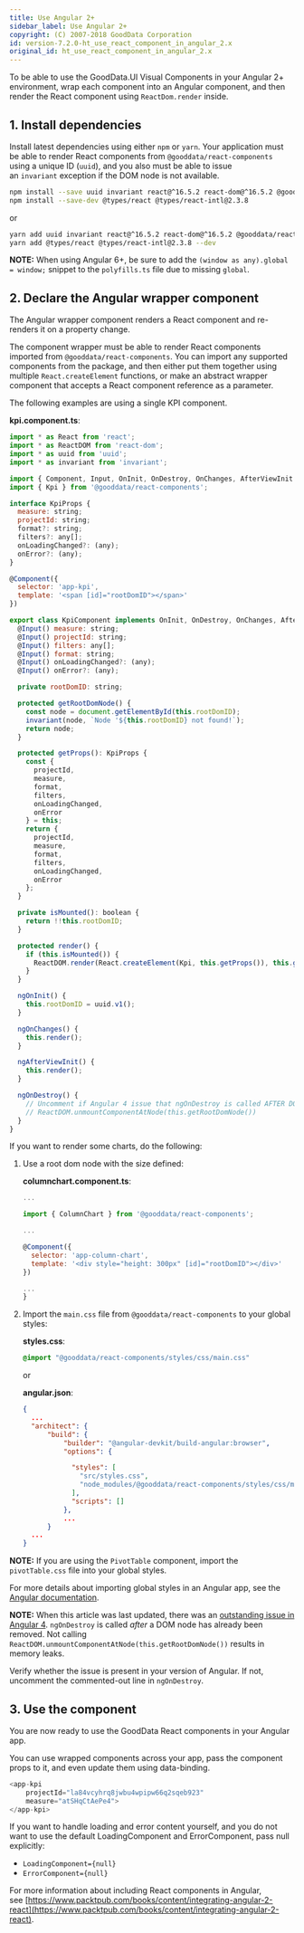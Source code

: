 ```yaml
---
title: Use Angular 2+
sidebar_label: Use Angular 2+
copyright: (C) 2007-2018 GoodData Corporation
id: version-7.2.0-ht_use_react_component_in_angular_2.x
original_id: ht_use_react_component_in_angular_2.x
---
```


To be able to use the GoodData.UI Visual Components in your Angular 2+ environment, wrap each component into an Angular component, and then render the React component using `ReactDom.render` inside.

## 1. Install dependencies
<!-- 
    For GDC developer:
    - Install ng cli using `npm install -g @angular/cli` or `yarn global add @angular/cli` and create angular app with `ng new my-sba-app`.
    - Add proxy.conf.json:
        ```
        {
          "/gdc": {
            "changeOrigin": true,
            "cookieDomainRewrite": "localhost",
            "secure": false,
            "target": "https://secure.gooddata.com/"
          },
          "/account.html": {
            "changeOrigin": true,
            "secure": false,
            "target": "https://secure.gooddata.com/"
          },
          "/packages": {
            "changeOrigin": true,
            "secure": false,
            "target": "https://secure.gooddata.com/"
          }
        }
        ```
    - generate SSL cert: openssl req -newkey rsa:2048 -nodes -keyout domain.key -x509 -days 365 -out domain.crt
    - run devserver: ng serve --proxy-config proxy.conf.json --ssl 1 --ssl-key domain.key --ssl-cert domain.crt
    - open https://localhost:4200/account.html
    - add KpiComponent to app.module.ts section NgModule.declarations
 -->
 
Install latest dependencies using either `npm` or `yarn`. Your application must be able to render React components from `@gooddata/react-components` using a unique ID \(`uuid`\), and you also must be able to issue an `invariant` exception if the DOM node is not available.

```bash
npm install --save uuid invariant react@^16.5.2 react-dom@^16.5.2 @gooddata/react-components rxjs-compat@6
npm install --save-dev @types/react @types/react-intl@2.3.8
```
or
```bash
yarn add uuid invariant react@^16.5.2 react-dom@^16.5.2 @gooddata/react-components rxjs-compat@6
yarn add @types/react @types/react-intl@2.3.8 --dev
```

**NOTE:** When using Angular 6+, be sure to add the `(window as any).global = window;` snippet to the `polyfills.ts` file due to missing `global`.

## 2. Declare the Angular wrapper component
The Angular wrapper component renders a React component and re-renders it on a property change.

The component wrapper must be able to render React components imported from `@gooddata/react-components`. 
You can import any supported components from the package, and then either put them together using multiple `React.createElement` functions, or make an abstract wrapper component that accepts a React component reference as a parameter. 

The following examples are using a single KPI component.

**kpi.component.ts**:
```javascript
import * as React from 'react';
import * as ReactDOM from 'react-dom';
import * as uuid from 'uuid';
import * as invariant from 'invariant';

import { Component, Input, OnInit, OnDestroy, OnChanges, AfterViewInit } from '@angular/core';
import { Kpi } from '@gooddata/react-components';

interface KpiProps {
  measure: string;
  projectId: string;
  format?: string;
  filters?: any[];
  onLoadingChanged?: (any);
  onError?: (any);
}

@Component({
  selector: 'app-kpi',
  template: '<span [id]="rootDomID"></span>'
})

export class KpiComponent implements OnInit, OnDestroy, OnChanges, AfterViewInit {
  @Input() measure: string;
  @Input() projectId: string;
  @Input() filters: any[];
  @Input() format: string;
  @Input() onLoadingChanged?: (any);
  @Input() onError?: (any);

  private rootDomID: string;

  protected getRootDomNode() {
    const node = document.getElementById(this.rootDomID);
    invariant(node, `Node '${this.rootDomID} not found!`);
    return node;
  }

  protected getProps(): KpiProps {
    const {
      projectId,
      measure,
      format,
      filters,
      onLoadingChanged,
      onError
    } = this;
    return {
      projectId,
      measure,
      format,
      filters,
      onLoadingChanged,
      onError
    };
  }

  private isMounted(): boolean {
    return !!this.rootDomID;
  }

  protected render() {
    if (this.isMounted()) {
      ReactDOM.render(React.createElement(Kpi, this.getProps()), this.getRootDomNode());
    }
  }

  ngOnInit() {
    this.rootDomID = uuid.v1();
  }

  ngOnChanges() {
    this.render();
  }

  ngAfterViewInit() {
    this.render();
  }

  ngOnDestroy() {
    // Uncomment if Angular 4 issue that ngOnDestroy is called AFTER DOM node removal is resolved
    // ReactDOM.unmountComponentAtNode(this.getRootDomNode())
  }
}
```

If you want to render some charts, do the following:

1. Use a root dom node with the size defined:

    **columnchart.component.ts**:
    ```javascript
    ...
    
    import { ColumnChart } from '@gooddata/react-components';
    
    ...
    
    @Component({
      selector: 'app-column-chart',
      template: '<div style="height: 300px" [id]="rootDomID"></div>'
    })
    
    ...
    }
    ```

2. Import the `main.css` file from `@gooddata/react-components` to your global styles:

    **styles.css**:
    ```css
    @import "@gooddata/react-components/styles/css/main.css"
    
    ```

    or

    **angular.json**:
    ```json
    {
      ...
      "architect": {
          "build": {
              "builder": "@angular-devkit/build-angular:browser",
              "options": {
    
                "styles": [
                  "src/styles.css",
                  "node_modules/@gooddata/react-components/styles/css/main.css"
                ],
                "scripts": []
              },
              ...
          }
      ...
    }
    
    ```

**NOTE:** If you are using the `PivotTable` component, import the `pivotTable.css` file into your global styles.

For more details about importing global styles in an Angular app, see the [Angular documentation](https://angular.io/guide/workspace-config#styles-and-scripts-configuration).

**NOTE:** When this article was last updated, there was an [outstanding issue in Angular 4](https://github.com/angular/angular/issues/14252). `ngOnDestroy` is called _after_ a DOM node has already been removed. Not calling `ReactDOM.unmountComponentAtNode(this.getRootDomNode())` results in memory leaks.

Verify whether the issue is present in your version of Angular. If not, uncomment the commented-out line in `ngOnDestroy`.

## 3. Use the component
You are now ready to use the GoodData React components in your Angular app.

You can use wrapped components across your app, pass the component props to it, and even update them using data-binding.

```javascript
<app-kpi
    projectId="la84vcyhrq8jwbu4wpipw66q2sqeb923"
    measure="atSHqCtAePe4">
</app-kpi>
```

If you want to handle loading and error content yourself, and you do not want to use the default LoadingComponent and ErrorComponent, pass null explicitly:

* `LoadingComponent={null}`
* `ErrorComponent={null}`

For more information about including React components in Angular, see [https://www.packtpub.com/books/content/integrating-angular-2-react](https://www.packtpub.com/books/content/integrating-angular-2-react).
